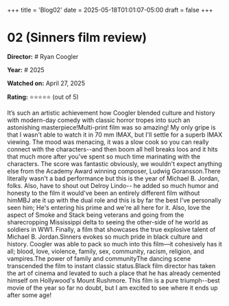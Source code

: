 +++
title = 'Blog02'
date = 2025-05-18T01:01:07-05:00
draft = false
+++

# 02 (Sinners film review)
**Director:** # Ryan Coogler

**Year:** # 2025

**Watched on:** April 27, 2025

**Rating:** ⭐⭐⭐⭐⭐ (out of 5)

It’s such an artistic achievement how Coogler blended culture and history with modern-day comedy with classic horror tropes into such an astonishing masterpiece!Multi-print film was so amazing! My only gripe is that I wasn't able to watch it in 70 mm IMAX, but I'll settle for a superb IMAX viewing. The mood was menacing, it was a slow cook so you can really connect with the characters--and then boom all hell breaks loos and it hits that much more after you've spent so much time marinating with the characters. The score was fantastic obviously, we wouldn't expect anything else from the Academy Award winning composer, Ludwig Goransson.There literally wasn't a bad performance but this is the year of Michael B. Jordan, folks. Also, have to shout out Delroy Lindo-- he added so much humor and honesty to the film it would've been an entirely different film without himMBJ ate it up with the dual role and this is by far the best I've personally seen him; He's entering his prime and we're all here for it. Also, love the aspect of Smoke and Stack being veterans and going from the sharecropping Mississippi delta to seeing the other-side of he world as soldiers in WW1.  Finally, a film that showcases the true explosive talent of Michael B. Jordan.Sinners evokes so much pride in black culture and history. Coogler was able to pack so much into this film—it cohesively has it all; blood, love, violence, family, sex, community, racism, religion, and vampires.The power of family and communityThe dancing scene transcended the film to instant classic status.Black film director has taken the art of cinema and levated to such a place that he has already cemented himself om Hollywood's Mount Rushmore. This film is a pure triumph--best movie of the year so far no doubt, but I am excited to see where it ends up after some age!